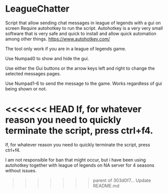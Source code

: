 # LeagueChatter
Script that allow sending chat messages in league of legends with a gui on screen Require autohotkey to run the script. Autohotkey is a very very small software that is very safe and quick to install and allow quick automation among other things. https://www.autohotkey.com/

The tool only work if you are in a league of legends game.

Use Numpad0 to show and hide the gui.

Use either the Gui buttons or the arrow keys left and right to change the selected messages pages.

Use Numpad1-6 to send the message to the game. Works regardless of gui being shown or not.

<<<<<<< HEAD
If, for whatever reason you need to quickly terminate the script, press ctrl+f4.
=======
If, for whatever reason you need to quickly terminate the script, press ctrl+f4.

I am not responsible for ban that might occur, but i have been using autohotkey together with league of legends on NA server for 4 seasons without issues.
>>>>>>> parent of 303d0f7... Update README.md
